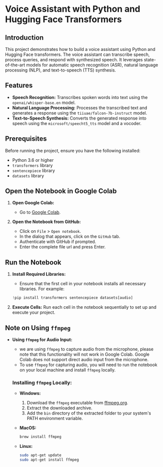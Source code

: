# Voice Assistant with Python and Hugging Face Transformers

## Introduction

This project demonstrates how to build a voice assistant using Python and Hugging Face transformers. The voice assistant can transcribe speech, process queries, and respond with synthesized speech. It leverages state-of-the-art models for automatic speech recognition (ASR), natural language processing (NLP), and text-to-speech (TTS) synthesis.

## Features

- **Speech Recognition:** Transcribes spoken words into text using the `openai/whisper-base.en` model.
- **Natural Language Processing:** Processes the transcribed text and generates a response using the `tiiuae/falcon-7b-instruct` model.
- **Text-to-Speech Synthesis:** Converts the generated response into speech using the `microsoft/speecht5_tts` model and a vocoder.

## Prerequisites

Before running the project, ensure you have the following installed:

- Python 3.6 or higher
- `transformers` library
- `sentencepiece` library
- `datasets` library


## Open the Notebook in Google Colab

1. **Open Google Colab:**
   - Go to [Google Colab](https://colab.research.google.com/).

2. **Open the Notebook from GitHub:**
   - Click on `File` &gt; `Open notebook`.
   - In the dialog that appears, click on the `GitHub` tab.
   - Authenticate with GitHub if prompted.
   - Enter the complete file url and press Enter.

## Run the Notebook

1. **Install Required Libraries:**
   - Ensure that the first cell in your notebook installs all necessary libraries. For example:

   ```python
   !pip install transformers sentencepiece datasets[audio]
   ```

2. **Execute Cells:**
Run each cell in the notebook sequentially to set up and execute your project.


## Note on Using `ffmpeg`

- **Using `ffmpeg` for Audio Input:**
  - we are using `ffmpeg` to capture audio from the microphone, please note that this functionality will not work in Google Colab. Google Colab does not support direct audio input from the microphone.
  - To use `ffmpeg` for capturing audio, you will need to run the notebook on your local machine and install `ffmpeg` locally.

  ### Installing `ffmpeg` Locally:
  - **Windows:**
    1. Download the `ffmpeg` executable from [ffmpeg.org](https://ffmpeg.org/download.html).
    2. Extract the downloaded archive.
    3. Add the `bin` directory of the extracted folder to your system's PATH environment variable.

  - **MacOS:**
    ```sh
    brew install ffmpeg
    ```

  - **Linux:**
    ```sh
    sudo apt-get update
    sudo apt-get install ffmpeg
    ```